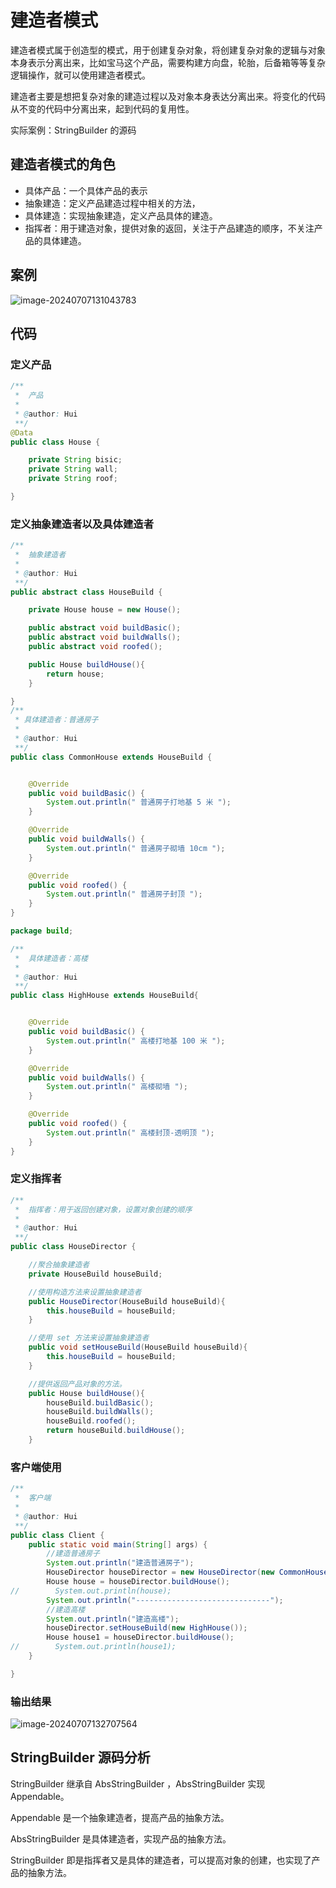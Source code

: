 # 建造者模式

建造者模式属于创造型的模式，用于创建复杂对象，将创建复杂对象的逻辑与对象本身表示分离出来，比如宝马这个产品，需要构建方向盘，轮胎，后备箱等等复杂逻辑操作，就可以使用建造者模式。



建造者主要是想把复杂对象的建造过程以及对象本身表达分离出来。将变化的代码从不变的代码中分离出来，起到代码的复用性。



实际案例：StringBuilder 的源码



## 建造者模式的角色

* 具体产品：一个具体产品的表示
* 抽象建造：定义产品建造过程中相关的方法，
* 具体建造：实现抽象建造，定义产品具体的建造。
* 指挥者：用于建造对象，提供对象的返回，关注于产品建造的顺序，不关注产品的具体建造。



## 案例

![image-20240707131043783](https://images-1314004726.cos.ap-guangzhou.myqcloud.com/test/202407071310917.png)

## 代码

### 定义产品

```java
/**
 *  产品
 *
 * @author: Hui
 **/
@Data
public class House {

    private String bisic;
    private String wall;
    private String roof;

}

```

### 定义抽象建造者以及具体建造者

```java
/**
 *  抽象建造者
 *
 * @author: Hui
 **/
public abstract class HouseBuild {

    private House house = new House();

    public abstract void buildBasic();
    public abstract void buildWalls();
    public abstract void roofed();

    public House buildHouse(){
        return house;
    }

}
/**
 * 具体建造者：普通房子
 *
 * @author: Hui
 **/
public class CommonHouse extends HouseBuild {


    @Override
    public void buildBasic() {
        System.out.println(" 普通房子打地基 5 米 ");
    }

    @Override
    public void buildWalls() {
        System.out.println(" 普通房子砌墙 10cm ");
    }

    @Override
    public void roofed() {
        System.out.println(" 普通房子封顶 ");
    }
}

package build;

/**
 *  具体建造者：高楼
 *
 * @author: Hui
 **/
public class HighHouse extends HouseBuild{


    @Override
    public void buildBasic() {
        System.out.println(" 高楼打地基 100 米 ");
    }

    @Override
    public void buildWalls() {
        System.out.println(" 高楼砌墙 ");
    }

    @Override
    public void roofed() {
        System.out.println(" 高楼封顶-透明顶 ");
    }
}


```

### 定义指挥者

```java
/**
 *  指挥者：用于返回创建对象，设置对象创建的顺序
 *
 * @author: Hui
 **/
public class HouseDirector {

    //聚合抽象建造者
    private HouseBuild houseBuild;

    //使用构造方法来设置抽象建造者
    public HouseDirector(HouseBuild houseBuild){
        this.houseBuild = houseBuild;
    }

    //使用 set 方法来设置抽象建造者
    public void setHouseBuild(HouseBuild houseBuild){
        this.houseBuild = houseBuild;
    }

    //提供返回产品对象的方法。
    public House buildHouse(){
        houseBuild.buildBasic();
        houseBuild.buildWalls();
        houseBuild.roofed();
        return houseBuild.buildHouse();
    }


```

### 客户端使用

```java
/**
 *  客户端
 *
 * @author: Hui
 **/
public class Client {
    public static void main(String[] args) {
        //建造普通房子
        System.out.println("建造普通房子");
        HouseDirector houseDirector = new HouseDirector(new CommonHouse());
        House house = houseDirector.buildHouse();
//        System.out.println(house);
        System.out.println("------------------------------");
        //建造高楼
        System.out.println("建造高楼");
        houseDirector.setHouseBuild(new HighHouse());
        House house1 = houseDirector.buildHouse();
//        System.out.println(house1);
    }

}
```

### 输出结果

![image-20240707132707564](https://images-1314004726.cos.ap-guangzhou.myqcloud.com/test/202407071327630.png)





## StringBuilder 源码分析

StringBuilder 继承自 AbsStringBuilder ，AbsStringBuilder 实现 Appendable。

Appendable 是一个抽象建造者，提高产品的抽象方法。

AbsStringBuilder 是具体建造者，实现产品的抽象方法。

StringBuilder 即是指挥者又是具体的建造者，可以提高对象的创建，也实现了产品的抽象方法。
